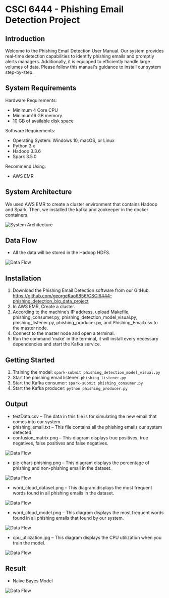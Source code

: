 # CSCI 6444 - Phishing Email Detection Project

## Introduction
Welcome to the Phishing Email Detection User Manual. Our system provides real-time detection capabilities to identify phishing emails and promptly alerts managers. Additionally, it is equipped to efficiently handle large volumes of data. Please follow this manual's guidance to install our system step-by-step.

## System Requirements
Hardware Requirements:
* Minimum 4 Core CPU
* Minimum16 GB memory
* 10 GB of available disk space

Software Requirements:
* Operating System: Windows 10, macOS, or Linux
* Python 3.x
* Hadoop 3.3.6
* Spark 3.5.0

Recommend Using:
* AWS EMR

## System Architecture
We used AWS EMR to create a cluster environment that contains Hadoop and Spark. Then, we installed the kafka and zookeeper in the docker containers. 

![System Architecture](http://url/to/img.png)

## Data Flow
* All the data will be stored in the Hadoop HDFS.

![Data Flow](http://url/to/img.png)

## Installation
1. Download the Phishing Email Detection software from our GitHub. https://github.com/georgeKao6856/CSCI6444-phishing_detection_big_data_project 
2. In AWS EMR, Create a cluster.
3. According to the machine’s IP address, upload Makefile, phishing_consumer.py, phishing_detection_model_visual.py, phishing_listener.py, phishing_producer.py, and Phishing_Email.csv to the master node.
4. Connect to the master node and open a terminal.
5. Run the command ‘make’ in the terminal, it will install every necessary dependencies and start the Kafka service.

## Getting Started
1.	Training the model:
    `spark-submit phishing_detection_model_visual.py`
2.	Start the phishing email listener:
    `phishing_listener.py`
3.	Start the Kafka consumer:
    `spark-submit phishing_consumer.py`
4.	Start the Kafka producer:
    `python phishing_producer.py`

## Output
* testData.csv – The data in this file is for simulating the new email that comes into our system.
* phishing_email.txt – This file contains all the phishing emails our system detected.
* confusion_matrix.png – This diagram displays true positives, true negatives, false positives and false negatives.

![Data Flow](http://url/to/img.png)

* pie-chart-phishing.png – This diagram displays the percentage of phishing and non-phishing email in the dataset.

![Data Flow](http://url/to/img.png)

* word_cloud_dataset.png – This diagram displays the most frequent words found in all phishing emails in the dataset.

![Data Flow](http://url/to/img.png)

* word_cloud_model.png – This diagram displays the most frequent words found in all phishing emails that found by our system.

![Data Flow](http://url/to/img.png)

* cpu_utilization.jpg – This diagram displays the CPU utilization when you train the model.

![Data Flow](http://url/to/img.png)

## Result

* Naive Bayes Model

![Data Flow](http://url/to/img.png)
